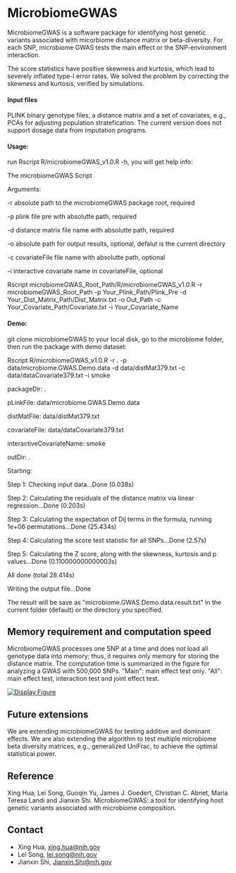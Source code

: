# MicrobiomeGWAS

MicrobiomeGWAS is a software package for identifying host genetic variants associated with micorbiome distance matrix or beta-diversity. For each SNP, microbiome GWAS tests the main effect or the SNP-environment interaction. 

The score statistics have positive skewness and kurtosis, which lead to severely inflated type-I error rates. We solved the problem by correcting the skewness and kurtosis, verified by simulations.    




#### Input files
PLINK binary genotype files, a distance matrix and a set of covariates, e.g., PCAs for adjusting population stratefication. 
The current version does not support dosage data from imputation programs.

#### Usage:
run Rscript R/microbiomeGWAS_v1.0.R -h, you will get help info:

  The microbiomeGWAS Script
  
  Arguments:
  
  -r	absolute path to the microbiomeGWAS package root, required
  
  -p	plink file pre with absolutte path, required
  
  -d	distance matrix file name with absolutte path, required
  
  -o	absolute path for output results, optional, defalut is the current directory
  
  -c	covariateFile file name with absolutte path, optional
  
  -i	interactive	covariate name in covariateFile, optional
  
  Rscript microbiomeGWAS_Root_Path/R/microbiomeGWAS_v1.0.R -r microbiomeGWAS_Root_Path -p Your_Plink_Path/Plink_Pre -d Your_Dist_Matrix_Path/Dist_Matrix.txt -o Out_Path -c Your_Covariate_Path/Covariate.txt -i Your_Covariate_Name

#### Demo:
git clone microbiomeGWAS to your local disk, go to the microbiome folder, then run the package with demo dataset:

Rscript R/microbiomeGWAS_v1.0.R -r . -p data/microbiome.GWAS.Demo.data -d data/distMat379.txt -c data/dataCovariate379.txt -i smoke

packageDir: .

pLinkFile: data/microbiome.GWAS.Demo.data

distMatFile: data/distMat379.txt

covariateFile: data/dataCovariate379.txt

interactiveCovariateName: smoke

outDir: .

Starting:

Step 1: Checking input data...Done (0.038s)

Step 2: Calculating the residuals of the distance matrix via linear regression...Done (0.203s)

Step 3: Calculating the expectation of Dij terms in the formula, running 1e+06 permutations...Done (25.434s)

Step 4: Calculating the score test statistic for all SNPs...Done (2.57s)

Step 5: Calculating the Z score, along with the skewness, kurtosis and p values...Done (0.110000000000003s)

All done (total 28.414s)

Writing the output file...Done

The result will be save as "microbiome.GWAS.Demo.data.result.txt" in the current folder (default) or the directory you specified.


## Memory requirement and computation speed
MicrobiomeGWAS processes one SNP at a time and does not load all genotype data into memory; thus, it requires only memory for storing the distance matrix. The computation time is summarized in the figure for analyzing a GWAS with 500,000 SNPs. "Main": main effect test only. "All": main effect test, interaction test and joint effect test. 


[![Display Figure](https://cloud.githubusercontent.com/assets/15255156/11046333/d8560a36-86fa-11e5-8105-6f644ee5c6d7.png)](https://github.com/lsncibb/microbiomeGWAS/)

## Future extensions
We are extending microbiomeGWAS for testing additive and dominant effects. We are also extending the algorithm to test multiple microbiome beta diversity matrices, e.g., generalized UniFrac, to achieve the optimal statistical power. 

## Reference
Xing Hua, Lei Song, Guoqin Yu, James J. Goedert, Christian C. Abnet, Maria Teresa Landi and Jianxin Shi. MicrobiomeGWAS: a tool for identifying host genetic variants associated with microbiome composition. 

## Contact
* Xing Hua, xing.hua@nih.gov
* Lei Song, lei.song@nih.gov
* Jianxin Shi, Jianxin.Shi@nih.gov

